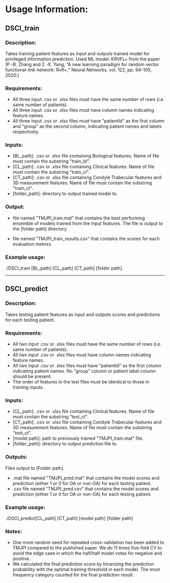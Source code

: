 # Usage Information:

## DSCI_train
### Description:
Takes training patient features as input and outputs trained model for privileged information prediction. Used ML model: KRVFL+ from the paper (P.-B. Zhang and Z.-X. Yang, “A new learning paradigm for random vector functional-link network: Rvfl+,” Neural Networks, vol. 122, pp. 94–105, 2020.)

### Requirements: 
- All three input .csv or .xlsx files must have the same number of rows (i.e. same number of patients).
- All three input .csv or .xlsx files must have column names indicating feature names.
- All three input .csv or .xlsx files must have "patientId" as the first column and "group" as the second column, indicating patient names and labels respectively.

### Inputs:
- [BL_path]: .csv or .xlsx file containing Biological features. Name of file must contain the substring "train_bl".
- [CL_path]: .csv or .xlsx file containing Clinical features. Name of file must contain the substring "train_cl".
- [CT_path]: .csv or .xlsx file containing Condyle Trabecular features and 3D measurement features. Name of file must contain the substring "train_ct".
- [folder_path]: directory to output trained model to.

### Output:
- file named "TMJPI_train.mat" that contains the best performing ensemble of models trained from the input features.
  The file is output to the [folder path] directory

- file named "TMJPI_train_results.csv" that contains the scores for each evaluation metrixs.

### Example usage:
./DSCI_train [BL_path] [CL_path] [CT_path] [folder path]

---

## DSCI_predict
### Description:
Takes testing patient features as input and outputs scores and predictions for each testing patient.

### Requirements: 
- All two input .csv or .xlsx files must have the same number of rows (i.e. same number of patients).
- All two input .csv or .xlsx files must have column names indicating feature names.
- All two input .csv or .xlsx files must have "patientId" as the first column indicating patient names. No "group" column or patient label column should be present.
- The order of features in the test files must be identical to those in training inputs.

### Inputs:
- [CL_path]: .csv or .xlsx file containing Clinical features. Name of file must contain the substring "test_cl".
- [CT_path]: .csv or .xlsx file containing Condyle Trabecular features and 3D measurement features. Name of file must contain the substring "test_ct".
- [model path]: path to previously trained "TMJPI_train.mat" file.
- [folder_path]: directory to output prediction file to.

### Outputs:
Files output to [Folder path].
- .mat file named "TMJPI_pred.mat" that contains the model scores and prediction (either 1 or 0 for OA or non-OA) for each testing patient.
- .csv file named "TMJPI_pred.csv" that contains the model scores and prediction (either 1 or 0 for OA or non-OA) for each testing patient.


### Example usage:
./DSCI_predict[CL_path] [CT_path] [model path] [folder path]


### Notes:
- One more random seed for repeated cross-validation has been added to TMJPI compared to the published paper. We do 11 times five-fold CV to avoid the edge case in which the half/half model votes for negative and positive. 
- We calculated the final prediction score by binarizing the prediction probability with the optimal training threshold in each model. The most frequency category counted for the final prediction result.
